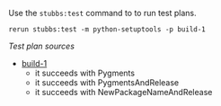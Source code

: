 
Use the `stubbs:test` command to to run test plans.

    rerun stubbs:test -m python-setuptools -p build-1

*Test plan sources*

* [build-1](tests/build-1.html)
  * it succeeds with Pygments
  * it succeeds with PygmentsAndRelease
  * it succeeds with NewPackageNameAndRelease

